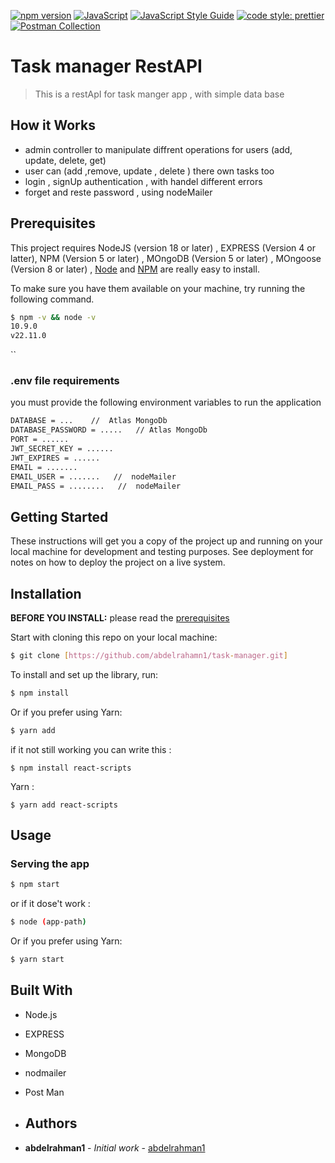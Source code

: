 [![npm version](https://badge.fury.io/js/your-package-name.svg)](https://badge.fury.io/js/your-package-name)
[![JavaScript](https://img.shields.io/badge/javascript-ES6-green)](https://developer.mozilla.org/en-US/docs/Web/JavaScript)
[![JavaScript Style Guide](https://img.shields.io/badge/code_style-eslint-4B32C3.svg)](https://eslint.org/)
[![code style: prettier](https://img.shields.io/badge/code_style-prettier-ff69b4.svg?style=flat-square)](https://github.com/prettier/prettier)
[![Postman Collection](https://img.shields.io/badge/Postman-Collection-blue)](https://www.postman.com/your-collection-link)


# Task manager RestAPI 
> This is a restApI for task manger app , with simple data base

## How it Works
 * admin controller to manipulate diffrent operations for users (add, update, delete, get)
 * user can (add ,remove, update , delete ) there own tasks too
 * login , signUp authentication  , with handel different errors 
 * forget and reste password , using nodeMailer


## Prerequisites
 This project requires NodeJS (version 18 or later) , EXPRESS (Version 4 or latter), NPM (Version 5 or later)  , MOngoDB (Version 5 or later) ,  MOngoose (Version 8 or later)
 , [Node](http://nodejs.org/) and [NPM](https://npmjs.org/) are really easy to install.


 To make sure you have them available on your machine,
try running the following command.


```sh
$ npm -v && node -v
10.9.0
v22.11.0
```
``

### .env file requirements
you must provide the following environment variables to run the application
```sh
DATABASE = ...    //  Atlas MongoDb
DATABASE_PASSWORD = .....   // Atlas MongoDb
PORT = ......
JWT_SECRET_KEY = ......
JWT_EXPIRES = ......
EMAIL = .......   
EMAIL_USER = .......   //  nodeMailer
EMAIL_PASS = ........   //  nodeMailer


```

## Getting Started

These instructions will get you a copy of the project up and running on your local machine for development and testing purposes. See deployment for notes on how to deploy the project on a live system.

## Installation

**BEFORE YOU INSTALL:** please read the [prerequisites](#prerequisites)

Start with cloning this repo on your local machine:

```sh
$ git clone [https://github.com/abdelrahamn1/task-manager.git]
```

To install and set up the library, run:

```sh
$ npm install
```

Or if you prefer using Yarn:

```sh
$ yarn add
```

if it not still working you can write this :
```
$ npm install react-scripts
```

Yarn :
```
$ yarn add react-scripts
```


## Usage

### Serving the app

```sh
$ npm start
```

or if it dose't work : 

```sh
$ node (app-path)
```

Or if you prefer using Yarn:

```sh
$ yarn start
```


## Built With
* Node.js 
* EXPRESS
* MongoDB
* nodmailer
* Post Man


* ## Authors

* **abdelrahman1** - *Initial work* - [abdelrahman1](https://github.com/abdelrahman1)
